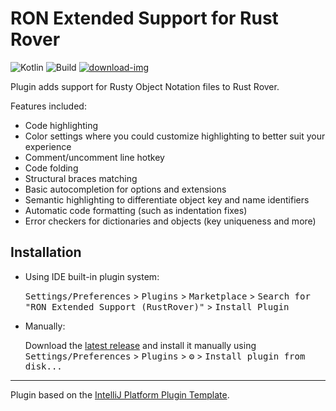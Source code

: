 # RON Extended Support for Rust Rover
![Kotlin][Kotlin-badge]
![Build][Build]
[![download-img][Download-badge]][Download-link]

<!-- Plugin description -->
Plugin adds support for Rusty Object Notation files to Rust Rover.

Features included:
 - Code highlighting
 - Color settings where you could customize highlighting to better suit your experience
 - Comment/uncomment line hotkey
 - Code folding
 - Structural braces matching
 - Basic autocompletion for options and extensions
 - Semantic highlighting to differentiate object key and name identifiers
 - Automatic code formatting (such as indentation fixes)
 - Error checkers for dictionaries and objects (key uniqueness and more)

<!-- Plugin description end -->

## Installation

- Using IDE built-in plugin system:
  
  <kbd>Settings/Preferences</kbd> > <kbd>Plugins</kbd> > <kbd>Marketplace</kbd> > <kbd>Search for "RON Extended Support (RustRover)"</kbd> >
  <kbd>Install Plugin</kbd>
  
- Manually:

  Download the [latest release](https://github.com/AmonDeShir/rustrover-ron-remix/releases/latest) and install it manually using
  <kbd>Settings/Preferences</kbd> > <kbd>Plugins</kbd> > <kbd>⚙️</kbd> > <kbd>Install plugin from disk...</kbd>

---

Plugin based on the [IntelliJ Platform Plugin Template][template].

[template]: https://github.com/JetBrains/intellij-platform-plugin-template
[Download-badge]: https://img.shields.io/badge/Get-from_marketplace-vibrantgreen?labelColor=303437
[Download-link]: https://plugins.jetbrains.com/plugin/15878-ron-extended-support
[Kotlin-badge]: https://img.shields.io/badge/Made_with-Kotlin-0095D5?logo=kotlin&logoColor=0095D5&labelColor=303437
[Build]: https://github.com/rustrover/rustrover-ron-remix/workflows/Build/badge.svg
